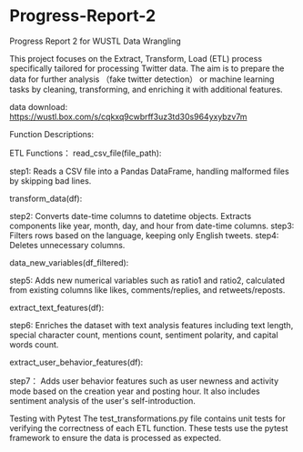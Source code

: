 # Progress-Report-2
Progress Report 2 for WUSTL Data Wrangling

This project focuses on the Extract, Transform, Load (ETL) process specifically tailored for processing Twitter data. 
The aim is to prepare the data for further analysis （fake twitter detection） or machine learning tasks by cleaning, transforming, and enriching it with additional features. 

data download: https://wustl.box.com/s/cqkxq9cwbrff3uz3td30s964yxybzv7m

Function Descriptions:

ETL Functions： 
read_csv_file(file_path): 

step1: Reads a CSV file into a Pandas DataFrame, handling malformed files by skipping bad lines.

transform_data(df):

step2: Converts date-time columns to datetime objects. Extracts components like year, month, day, and hour from date-time columns.
step3: Filters rows based on the language, keeping only English tweets.
step4: Deletes unnecessary columns.

data_new_variables(df_filtered):

step5: Adds new numerical variables such as ratio1 and ratio2, calculated from existing columns like likes, comments/replies, and retweets/reposts.

extract_text_features(df):

step6: Enriches the dataset with text analysis features including text length, special character count, mentions count, sentiment polarity, and capital words count.

extract_user_behavior_features(df):

step7： Adds user behavior features such as user newness and activity mode based on the creation year and posting hour. It also includes sentiment analysis of the user's self-introduction.

Testing with Pytest
The test_transformations.py file contains unit tests for verifying the correctness of each ETL function. 
These tests use the pytest framework to ensure the data is processed as expected.
